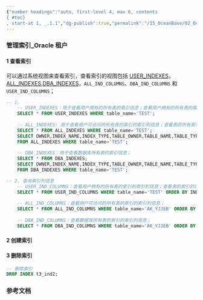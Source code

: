 ```yaml
---
{"number headings":"auto, first-level 4, max 6, contents
{ #toc}
, start-at 1, _.1.1","dg-publish":true,"permalink":"/15_OceanBase/02_OceanBase 基本操作/数据库对象管理_Oracle 租户/管理索引_Oracle 租户/","dgPassFrontmatter":true}
---
```



### 管理索引_Oracle 租户
#### 1 查看索引  
可以通过系统视图来查看索引，查看索引的视图包括 [USER_INDEXES](https://www.oceanbase.com/docs/common-oceanbase-database-cn-1000000000508842)，[ALL_INDEXES](https://www.oceanbase.com/docs/common-oceanbase-database-cn-1000000000508915),[DBA_INDEXES](https://www.oceanbase.com/docs/common-oceanbase-database-cn-1000000000508887)，`ALL_IND_COLUMNS`、`DBA_IND_COLUMNS` 和 `USER_IND_COLUMNS`；  

```sql
-- 1.
	-- USER_INDEXES：用于查看用户拥有的所有表的索引信息；查看用户拥有的所有表的索引信息
	SELECT * FROM USER_INDEXES WHERE table_name='TEST';  
	
	-- ALL_INDEXES: 用于查看用户可访问的所有表的索引的索引列信息；查看表的所有索引
	SELECT * FROM ALL_INDEXES WHERE table_name='TEST';  
	SELECT OWNER,INDEX_NAME,INDEX_TYPE,TABLE_OWNER,TABLE_NAME,TABLE_TYPE,UNIQUENESS,COMPRESSION,STATUS,PARTITIONED,VISIBILITY 
	FROM ALL_INDEXES WHERE table_name='TEST';
	  
	-- DBA_INDEXES：用于查看数据库所有表的索引信息；
	SELECT * FROM DBA_INDEXES; 
	SELECT OWNER,INDEX_NAME,INDEX_TYPE,TABLE_OWNER,TABLE_NAME,TABLE_TYPE,UNIQUENESS,COMPRESSION,STATUS,PARTITIONED,VISIBILITY 
	FROM DBA_INDEXES WHERE table_name='TEST';

-- 2. 查询索引列信息
	-- USER_IND_COLUMNS：查看用户拥有的所有表的索引的索引列信息；查看表的索引的详细信息  
	SELECT * FROM USER_IND_COLUMNS WHERE table_name='TEST' ORDER BY INDEX_NAME, COLUMN_POSITION; 
	
	-- ALL_IND_COLUMNS：查看用户可访问的所有表的索引的索引列信息；  
	SELECT * FROM ALL_IND_COLUMNS WHERE table_name='AK_YJJEB' ORDER BY INDEX_NAME, COLUMN_POSITION;  
	  
	-- DBA_IND_COLUMNS：查看数据库所有表的索引的索引列信息；  
	SELECT * FROM DBA_IND_COLUMNS WHERE table_name='AK_YJJEB' ORDER BY INDEX_NAME, COLUMN_POSITION;   
```


#### 2 创建索引  

#### 3 删除索引  
```sql
-- 删除索引  
DROP INDEX t3_ind2;
```



### 参考文档



